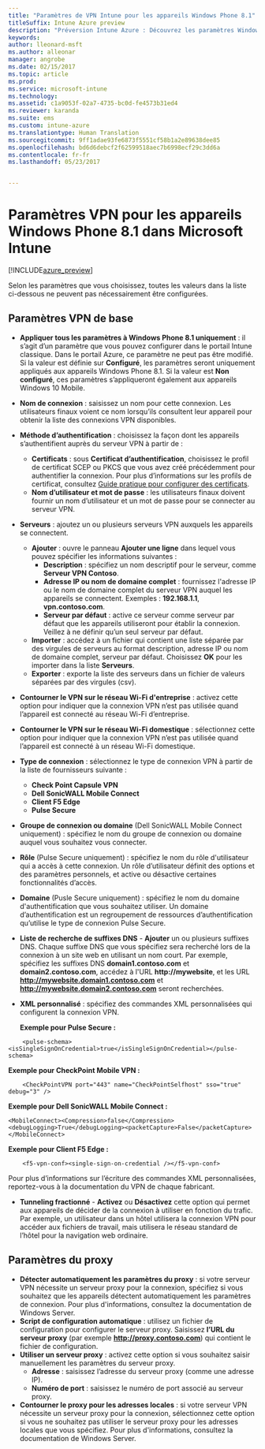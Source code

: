 ```yaml
---
title: "Paramètres de VPN Intune pour les appareils Windows Phone 8.1"
titleSuffix: Intune Azure preview
description: "Préversion Intune Azure : Découvrez les paramètres Windows Intune que vous pouvez utiliser pour configurer des connexions VPN sur les appareils Windows Phone 8.1."
keywords: 
author: lleonard-msft
ms.author: alleonar
manager: angrobe
ms.date: 02/15/2017
ms.topic: article
ms.prod: 
ms.service: microsoft-intune
ms.technology: 
ms.assetid: c1a9053f-02a7-4735-bc0d-fe4573b31ed4
ms.reviewer: karanda
ms.suite: ems
ms.custom: intune-azure
ms.translationtype: Human Translation
ms.sourcegitcommit: 9ff1adae93fe6873f5551cf58b1a2e89638dee85
ms.openlocfilehash: bd6d6debcf2f62599518aec7b6998ecf29c3dd6a
ms.contentlocale: fr-fr
ms.lasthandoff: 05/23/2017


---
```


# <a name="vpn-settings-for-windows-phone-81-devices-in-microsoft-intune"></a>Paramètres VPN pour les appareils Windows Phone 8.1 dans Microsoft Intune

[!INCLUDE[azure_preview](./includes/azure_preview.md)]

Selon les paramètres que vous choisissez, toutes les valeurs dans la liste ci-dessous ne peuvent pas nécessairement être configurées.

## <a name="base-vpn-settings"></a>Paramètres VPN de base

- **Appliquer tous les paramètres à Windows Phone 8.1 uniquement** : il s’agit d’un paramètre que vous pouvez configurer dans le portail Intune classique. Dans le portail Azure, ce paramètre ne peut pas être modifié. Si la valeur est définie sur **Configuré**, les paramètres seront uniquement appliqués aux appareils Windows Phone 8.1. Si la valeur est **Non configuré**, ces paramètres s’appliqueront également aux appareils Windows 10 Mobile.
- **Nom de connexion** : saisissez un nom pour cette connexion. Les utilisateurs finaux voient ce nom lorsqu’ils consultent leur appareil pour obtenir la liste des connexions VPN disponibles.
- **Méthode d’authentification** : choisissez la façon dont les appareils s’authentifient auprès du serveur VPN à partir de :
    - **Certificats** : sous **Certificat d’authentification**, choisissez le profil de certificat SCEP ou PKCS que vous avez créé précédemment pour authentifier la connexion. Pour plus d’informations sur les profils de certificat, consultez [Guide pratique pour configurer des certificats](certificates-configure.md).
    - **Nom d’utilisateur et mot de passe** : les utilisateurs finaux doivent fournir un nom d’utilisateur et un mot de passe pour se connecter au serveur VPN.
- **Serveurs** : ajoutez un ou plusieurs serveurs VPN auxquels les appareils se connectent.
    - **Ajouter** : ouvre le panneau **Ajouter une ligne** dans lequel vous pouvez spécifier les informations suivantes :
        - **Description** : spécifiez un nom descriptif pour le serveur, comme **Serveur VPN Contoso**.
        - **Adresse IP ou nom de domaine complet** : fournissez l'adresse IP ou le nom de domaine complet du serveur VPN auquel les appareils se connectent. Exemples : **192.168.1.1**, **vpn.contoso.com**.
        - **Serveur par défaut** : active ce serveur comme serveur par défaut que les appareils utiliseront pour établir la connexion. Veillez à ne définir qu’un seul serveur par défaut.
    - **Importer** : accédez à un fichier qui contient une liste séparée par des virgules de serveurs au format description, adresse IP ou nom de domaine complet, serveur par défaut. Choisissez **OK** pour les importer dans la liste **Serveurs**.
    - **Exporter** : exporte la liste des serveurs dans un fichier de valeurs séparées par des virgules (csv).

- **Contourner le VPN sur le réseau Wi-Fi d'entreprise** : activez cette option pour indiquer que la connexion VPN n’est pas utilisée quand l’appareil est connecté au réseau Wi-Fi d’entreprise.
- **Contourner le VPN sur le réseau Wi-Fi domestique** : sélectionnez cette option pour indiquer que la connexion VPN n’est pas utilisée quand l’appareil est connecté à un réseau Wi-Fi domestique.

- **Type de connexion** : sélectionnez le type de connexion VPN à partir de la liste de fournisseurs suivante :
    - **Check Point Capsule VPN**
    - **Dell SonicWALL Mobile Connect**
    - **Client F5 Edge**
    - **Pulse Secure**

- **Groupe de connexion ou domaine** (Dell SonicWALL Mobile Connect uniquement) : spécifiez le nom du groupe de connexion ou domaine auquel vous souhaitez vous connecter.
- **Rôle** (Pulse Secure uniquement) : spécifiez le nom du rôle d'utilisateur qui a accès à cette connexion. Un rôle d’utilisateur définit des options et des paramètres personnels, et active ou désactive certaines fonctionnalités d’accès.
- **Domaine** (Pusle Secure uniquement) : spécifiez le nom du domaine d'authentification que vous souhaitez utiliser. Un domaine d’authentification est un regroupement de ressources d’authentification qu’utilise le type de connexion Pulse Secure.

- **Liste de recherche de suffixes DNS** - **Ajouter** un ou plusieurs suffixes DNS. Chaque suffixe DNS que vous spécifiez sera recherché lors de la connexion à un site web en utilisant un nom court. Par exemple, spécifiez les suffixes DNS **domain1.contoso.com** et **domain2.contoso.com**, accédez à l'URL **http://mywebsite**, et les URL **http://mywebsite.domain1.contoso.com** et **http://mywebsite.domain2.contoso.com** seront recherchées.

- **XML personnalisé** : spécifiez des commandes XML personnalisées qui configurent la connexion VPN.

    **Exemple pour Pulse Secure :**

```
    <pulse-schema><isSingleSignOnCredential>true</isSingleSignOnCredential></pulse-schema>

```

**Exemple pour CheckPoint Mobile VPN :**

```
    <CheckPointVPN port="443" name="CheckPointSelfhost" sso="true" debug="3" />
```

**Exemple pour Dell SonicWALL Mobile Connect :**
```
<MobileConnect><Compression>false</Compression><debugLogging>True</debugLogging><packetCapture>False</packetCapture></MobileConnect>

```

**Exemple pour Client F5 Edge :**
```
    <f5-vpn-conf><single-sign-on-credential /></f5-vpn-conf>

```

Pour plus d’informations sur l’écriture des commandes XML personnalisées, reportez-vous à la documentation du VPN de chaque fabricant.

- **Tunneling fractionné** - **Activez** ou **Désactivez** cette option qui permet aux appareils de décider de la connexion à utiliser en fonction du trafic. Par exemple, un utilisateur dans un hôtel utilisera la connexion VPN pour accéder aux fichiers de travail, mais utilisera le réseau standard de l’hôtel pour la navigation web ordinaire.




## <a name="proxy-settings"></a>Paramètres du proxy

- **Détecter automatiquement les paramètres du proxy** : si votre serveur VPN nécessite un serveur proxy pour la connexion, spécifiez si vous souhaitez que les appareils détectent automatiquement les paramètres de connexion. Pour plus d'informations, consultez la documentation de Windows Server.
- **Script de configuration automatique** : utilisez un fichier de configuration pour configurer le serveur proxy. Saisissez **l’URL du serveur proxy** (par exemple **http://proxy.contoso.com**) qui contient le fichier de configuration.
- **Utiliser un serveur proxy** : activez cette option si vous souhaitez saisir manuellement les paramètres du serveur proxy.
    - **Adresse** : saisissez l’adresse du serveur proxy (comme une adresse IP).
    - **Numéro de port** : saisissez le numéro de port associé au serveur proxy.
- **Contourner le proxy pour les adresses locales** : si votre serveur VPN nécessite un serveur proxy pour la connexion, sélectionnez cette option si vous ne souhaitez pas utiliser le serveur proxy pour les adresses locales que vous spécifiez. Pour plus d'informations, consultez la documentation de Windows Server.

